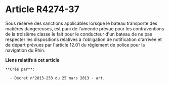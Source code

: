 # Article R4274-37

Sous réserve des sanctions applicables lorsque le bateau transporte des matières dangereuses, est puni de l'amende prévue
pour les contraventions de la troisième classe le fait pour le conducteur d'un bateau de ne pas respecter les dispositions
relatives à l'obligation de notification d'arrivée et de départ prévues par l'article 12.01 du règlement de police pour la
navigation du Rhin.

**Liens relatifs à cet article**

	**Créé par**:

	  - Décret n°2013-253 du 25 mars 2013 - art.
